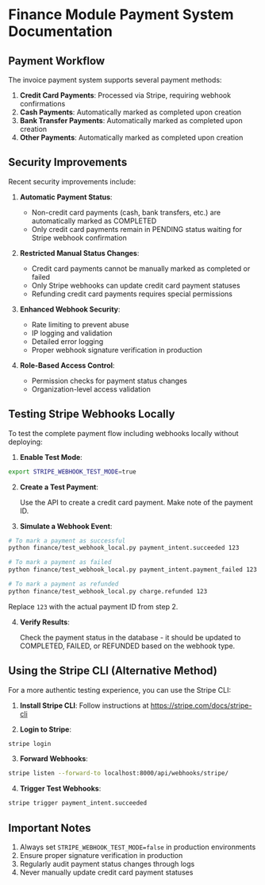 # Finance Module Payment System Documentation

## Payment Workflow

The invoice payment system supports several payment methods:

1. **Credit Card Payments**: Processed via Stripe, requiring webhook confirmations
2. **Cash Payments**: Automatically marked as completed upon creation
3. **Bank Transfer Payments**: Automatically marked as completed upon creation
4. **Other Payments**: Automatically marked as completed upon creation

## Security Improvements

Recent security improvements include:

1. **Automatic Payment Status**:

   - Non-credit card payments (cash, bank transfers, etc.) are automatically marked as COMPLETED
   - Only credit card payments remain in PENDING status waiting for Stripe webhook confirmation

2. **Restricted Manual Status Changes**:

   - Credit card payments cannot be manually marked as completed or failed
   - Only Stripe webhooks can update credit card payment statuses
   - Refunding credit card payments requires special permissions

3. **Enhanced Webhook Security**:

   - Rate limiting to prevent abuse
   - IP logging and validation
   - Detailed error logging
   - Proper webhook signature verification in production

4. **Role-Based Access Control**:
   - Permission checks for payment status changes
   - Organization-level access validation

## Testing Stripe Webhooks Locally

To test the complete payment flow including webhooks locally without deploying:

1. **Enable Test Mode**:

```bash
export STRIPE_WEBHOOK_TEST_MODE=true
```

2. **Create a Test Payment**:

   Use the API to create a credit card payment. Make note of the payment ID.

3. **Simulate a Webhook Event**:

```bash
# To mark a payment as successful
python finance/test_webhook_local.py payment_intent.succeeded 123

# To mark a payment as failed
python finance/test_webhook_local.py payment_intent.payment_failed 123

# To mark a payment as refunded
python finance/test_webhook_local.py charge.refunded 123
```

Replace `123` with the actual payment ID from step 2.

4. **Verify Results**:

   Check the payment status in the database - it should be updated to COMPLETED, FAILED, or REFUNDED based on the webhook type.

## Using the Stripe CLI (Alternative Method)

For a more authentic testing experience, you can use the Stripe CLI:

1. **Install Stripe CLI**: Follow instructions at https://stripe.com/docs/stripe-cli

2. **Login to Stripe**:

```bash
stripe login
```

3. **Forward Webhooks**:

```bash
stripe listen --forward-to localhost:8000/api/webhooks/stripe/
```

4. **Trigger Test Webhooks**:

```bash
stripe trigger payment_intent.succeeded
```

## Important Notes

1. Always set `STRIPE_WEBHOOK_TEST_MODE=false` in production environments
2. Ensure proper signature verification in production
3. Regularly audit payment status changes through logs
4. Never manually update credit card payment statuses
